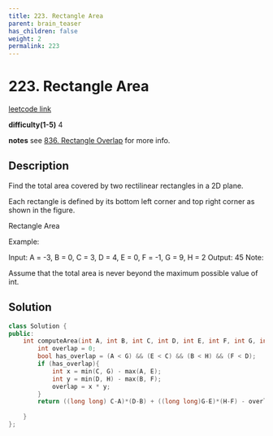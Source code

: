 ```yaml
---
title: 223. Rectangle Area
parent: brain_teaser
has_children: false
weight: 2
permalink: 223
---
```

# 223. Rectangle Area

[leetcode link](https://leetcode.com/problems/rectangle-area/)

**difficulty(1-5)** 
4

**notes**
see [836. Rectangle Overlap](836) for more info.

## Description
Find the total area covered by two rectilinear rectangles in a 2D plane.

Each rectangle is defined by its bottom left corner and top right corner as shown in the figure.

Rectangle Area

Example:

Input: A = -3, B = 0, C = 3, D = 4, E = 0, F = -1, G = 9, H = 2
Output: 45
Note:

Assume that the total area is never beyond the maximum possible value of int.

## Solution

```c++
class Solution {
public:
    int computeArea(int A, int B, int C, int D, int E, int F, int G, int H) {
        int overlap = 0;
        bool has_overlap = (A < G) && (E < C) && (B < H) && (F < D);
        if (has_overlap){
            int x = min(C, G) - max(A, E);
            int y = min(D, H) - max(B, F);
            overlap = x * y;
        }
        return ((long long) C-A)*(D-B) + ((long long)G-E)*(H-F) - overlap;
        
    }
};
```

<!-- 
Blue label
{: .label .label-blue }

Stable
{: .label .label-green }

New release
{: .label .label-purple }

Coming soon
{: .label .label-yellow }

Deprecated
{: .label .label-red } -->
